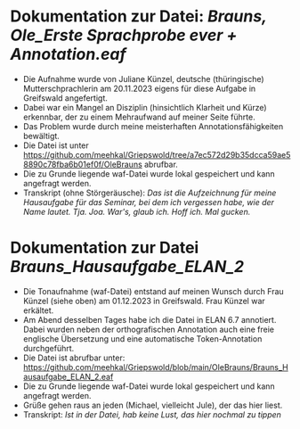 # Dokumentation zur Datei: *Brauns, Ole_Erste Sprachprobe ever + Annotation.eaf*

- Die Aufnahme wurde von Juliane Künzel, deutsche (thüringische) Mutterschprachlerin am 20.11.2023 eigens für diese Aufgabe in Greifswald angefertigt.
- Dabei war ein Mangel an Disziplin (hinsichtlich Klarheit und Kürze) erkennbar, der zu einem Mehraufwand auf meiner Seite führte.
- Das Problem wurde durch meine meisterhaften Annotationsfähigkeiten bewältigt. 
- Die Datei ist unter https://github.com/meehkal/Griepswold/tree/a7ec572d29b35dcca59ae58890c78fba6b01ef0f/OleBrauns abrufbar.
- Die zu Grunde liegende waf-Datei wurde lokal gespeichert und kann angefragt werden.
- Transkript (ohne Störgeräusche): *Das ist die Aufzeichnung für meine Hausaufgabe für das Seminar, bei dem ich vergessen habe, wie der Name lautet. Tja. Joa. War's, glaub ich. Hoff ich. Mal gucken.*


# Dokumentation zur Datei *Brauns_Hausaufgabe_ELAN_2*

- Die Tonaufnahme (waf-Datei) entstand auf meinen Wunsch durch Frau Künzel (siehe oben) am 01.12.2023 in Greifswald. Frau Künzel war erkältet.
- Am Abend desselben Tages habe ich die Datei in ELAN 6.7 annotiert. Dabei wurden neben der orthografischen Annotation auch eine freie englische Übersetzung und eine automatische Token-Annotation durchgeführt.
- Die Datei ist abrufbar unter: https://github.com/meehkal/Griepswold/blob/main/OleBrauns/Brauns_Hausaufgabe_ELAN_2.eaf
- Die zu Grunde liegende waf-Datei wurde lokal gespeichert und kann angefragt werden.
- Grüße gehen raus an jeden (Michael, vielleicht Jule), der das hier liest.
- Transkript: *Ist in der Datei, hab keine Lust, das hier nochmal zu tippen*
